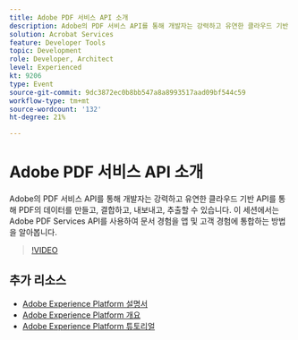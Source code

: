 ```yaml
---
title: Adobe PDF 서비스 API 소개
description: Adobe의 PDF 서비스 API를 통해 개발자는 강력하고 유연한 클라우드 기반 API를 통해 PDF의 데이터를 만들고, 결합하고, 내보내고, 추출할 수 있습니다. 이 세션에서는 Adobe PDF Services API를 사용하여 문서 경험을 앱 및 고객 경험에 통합하는 방법을 알아봅니다.
solution: Acrobat Services
feature: Developer Tools
topic: Development
role: Developer, Architect
level: Experienced
kt: 9206
type: Event
source-git-commit: 9dc3872ec0b8bb547a8a8993517aad09bf544c59
workflow-type: tm+mt
source-wordcount: '132'
ht-degree: 21%

---
```


# Adobe PDF 서비스 API 소개

Adobe의 PDF 서비스 API를 통해 개발자는 강력하고 유연한 클라우드 기반 API를 통해 PDF의 데이터를 만들고, 결합하고, 내보내고, 추출할 수 있습니다. 이 세션에서는 Adobe PDF Services API를 사용하여 문서 경험을 앱 및 고객 경험에 통합하는 방법을 알아봅니다.


>[!VIDEO](https://video.tv.adobe.com/v/337601/?quality=12&learn=on&hidetitle=true)

## 추가 리소스

- [Adobe Experience Platform 설명서](https://experienceleague.adobe.com/docs/experience-platform.html)
- [Adobe Experience Platform 개요](https://experienceleague.adobe.com/docs/experience-platform/landing/home.html?lang=ko)
- [Adobe Experience Platform 튜토리얼](https://experienceleague.adobe.com/docs/platform-learn/tutorials/overview.html?lang=en)
